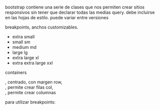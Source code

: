 bootstrap contiene una serie de clases que nos permiten crear sitios responsivos sin tener que declarar todas las medias query.
debe incluirse en las hojas de estilo.
puede variar entre versiones

breakpoints, anchos customizables.
- extra 			small
- small 			sm
- medium 			md
- large 			lg
- extra large 		xl
- extra extra large xxl


containers <div class="container">, centrado, con margen 
row, <div class="row">, permite crear filas
col, <div class="col-7">, permite crear columnas

para utilizar breakpoints:

<div class="row">
	<div class="col-7 col-md-4">
	</div>
	<div class="col-3 col-md-4">
	</div>
	<div class="col-2 col-md-4">
	</div>
</div>
